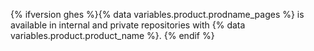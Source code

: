 {% ifversion ghes %}{% data variables.product.prodname_pages %} is available in internal and private repositories with {% data variables.product.product_name %}. {% endif %}
